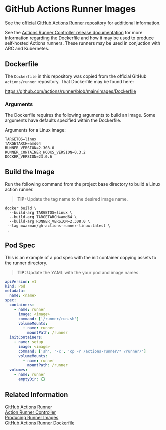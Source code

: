 # GitHub Actions Runner Images

See the [official GitHub Actions Runner repository][actions-runner] for additional information.

See the [Actions Runner Controller release documentation][arc-image] for more information regarding the Dockerfile and how it may be used to produce self-hosted Actions runners. These runners may be used in conjuction with ARC and Kubernetes.

## Dockerfile

The `Dockerfile` in this repository was copied from the official GitHub `actions/runner` repository. That Dockerfile may be found here:

https://github.com/actions/runner/blob/main/images/Dockerfile

### Arguments

The Dockerfile requires the following arguments to build an image. Some arguments have defaults specified within the Dockerfile.

Arguments for a Linux image:

```
TARGETOS=linux
TARGETARCH=amd64
RUNNER_VERSION=2.308.0
RUNNER_CONTAINER_HOOKS_VERSION=0.3.2
DOCKER_VERSION=23.0.6
```

## Build the Image

Run the following command from the project base directory to build a Linux action runner.

> **TIP:** Update the tag name to the desired image name.

```
docker build \
  --build-arg TARGETOS=linux \
  --build-arg TARGETARCH=amd64 \
  --build-arg RUNNER_VERSION=2.308.0 \
 --tag mwarman/gh-actions-runner-linux:latest \
 .
```

## Pod Spec

This is an example of a pod spec with the init container copying assets to the runner directory.

> **TIP:** Update the YAML with the your pod and image names.

```yaml
apiVersion: v1
kind: Pod
metadata:
  name: <name>
spec:
  containers:
    - name: runner
      image: <image>
      command: ['/runner/run.sh']
      volumeMounts:
        - name: runner
          mountPath: /runner
  initContainers:
    - name: setup
      image: <image>
      command: ['sh', '-c', 'cp -r /actions-runner/* /runner/']
      volumeMounts:
        - name: runner
          mountPath: /runner
  volumes:
    - name: runner
      emptyDir: {}
```

## Related Information

[GitHub Actions Runner][actions-runner]  
[Action Runner Controller][arc]  
[Producing Runner Images][arc-image]  
[GitHub Actions Runner Dockerfile][actions-runner-dockerfile]

[actions-runner]: https://github.com/actions/runner
[actions-runner-dockerfile]: https://github.com/actions/runner/blob/main/images/Dockerfile
[arc]: https://github.com/actions/actions-runner-controller
[arc-image]: https://github.com/actions/actions-runner-controller/blob/master/docs/adrs/2022-10-17-runner-image.md
